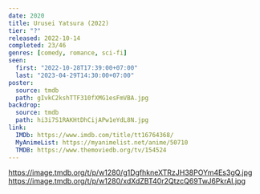 ```yaml
---
date: 2020
title: Urusei Yatsura (2022)
tier: "?"
released: 2022-10-14
completed: 23/46
genres: [comedy, romance, sci-fi]
seen:
  first: "2022-10-28T17:39:00+07:00"
  last: "2023-04-29T14:30:00+07:00"
poster:
  source: tmdb
  path: gIvkC2kshTTF310fXMG1esFmVBA.jpg
backdrop:
  source: tmdb
  path: hi3i7S1RAKHtDhCijAPw1eYdL8N.jpg
link:
  IMDb: https://www.imdb.com/title/tt16764368/
  MyAnimeList: https://myanimelist.net/anime/50710
  TMDB: https://www.themoviedb.org/tv/154524
---
```


<https://image.tmdb.org/t/p/w1280/g1DgfhkneXTRzJH38POYm4Es3gQ.jpg>
<https://image.tmdb.org/t/p/w1280/xdXdZBT40r2QtzcQ69TwJ6PkrAI.jpg>
